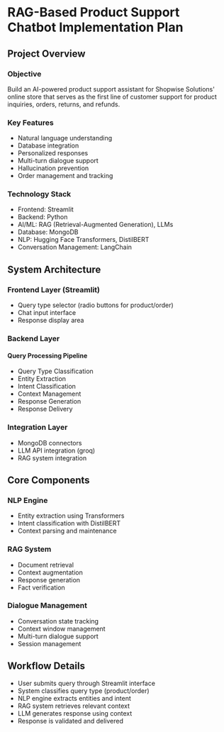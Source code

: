 # RAG-Based Product Support Chatbot Implementation Plan

## Project Overview

### Objective

Build an AI-powered product support assistant for Shopwise Solutions' online store that serves as the first line of customer support for product inquiries, orders, returns, and refunds.

### Key Features

- Natural language understanding
- Database integration
- Personalized responses
- Multi-turn dialogue support
- Hallucination prevention
- Order management and tracking

### Technology Stack

- Frontend: Streamlit
- Backend: Python
- AI/ML: RAG (Retrieval-Augmented Generation), LLMs
- Database: MongoDB
- NLP: Hugging Face Transformers, DistilBERT
- Conversation Management: LangChain

## System Architecture

### Frontend Layer (Streamlit)

- Query type selector (radio buttons for product/order)
- Chat input interface
- Response display area

### Backend Layer

#### Query Processing Pipeline

- Query Type Classification
- Entity Extraction
- Intent Classification
- Context Management
- Response Generation
- Response Delivery

### Integration Layer

- MongoDB connectors
- LLM API integration (groq)
- RAG system integration

## Core Components

### NLP Engine

- Entity extraction using Transformers
- Intent classification with DistilBERT
- Context parsing and maintenance

### RAG System

- Document retrieval
- Context augmentation
- Response generation
- Fact verification

### Dialogue Management

- Conversation state tracking
- Context window management
- Multi-turn dialogue support
- Session management

## Workflow Details

- User submits query through Streamlit interface
- System classifies query type (product/order)
- NLP engine extracts entities and intent
- RAG system retrieves relevant context
- LLM generates response using context
- Response is validated and delivered
